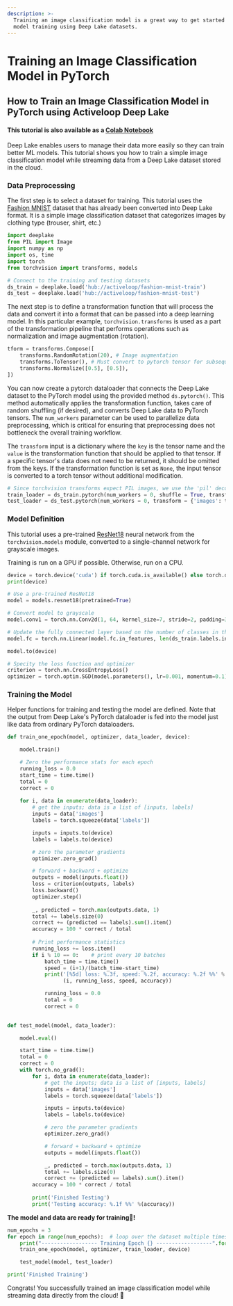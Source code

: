 ```yaml
---
description: >-
  Training an image classification model is a great way to get started with
  model training using Deep Lake datasets.
---
```


# Training an Image Classification Model in PyTorch

## How to Train an Image Classification Model in PyTorch using Activeloop Deep Lake

#### This tutorial is also available as a [Colab Notebook](https://colab.research.google.com/drive/1tPFOgu5iuh7v3TAuWjLjVGNptwEryA3Z?usp=sharing)

Deep Lake enables users to manage their data more easily so they can train better ML models. This tutorial shows you how to train a simple image classification model while streaming data from a Deep Lake dataset stored in the cloud.

### Data Preprocessing

The first step is to select a dataset for training. This tutorial uses the [Fashion MNIST](https://github.com/zalandoresearch/fashion-mnist) dataset that has already been converted into Deep Lake format. It is a simple image classification dataset that categorizes images by clothing type (trouser, shirt, etc.)

```python
import deeplake
from PIL import Image
import numpy as np
import os, time
import torch
from torchvision import transforms, models

# Connect to the training and testing datasets
ds_train = deeplake.load('hub://activeloop/fashion-mnist-train')
ds_test = deeplake.load('hub://activeloop/fashion-mnist-test')
```

The next step is to define a transformation function that will process the data and convert it into a format that can be passed into a deep learning model. In this particular example, `torchvision.transforms` is used as a part of the transformation pipeline that performs operations such as normalization and image augmentation (rotation).

```python
tform = transforms.Compose([
    transforms.RandomRotation(20), # Image augmentation
    transforms.ToTensor(), # Must convert to pytorch tensor for subsequent operations to run
    transforms.Normalize([0.5], [0.5]),
])
```

You can now create a pytorch dataloader that connects the Deep Lake dataset to the PyTorch model using the provided method `ds.pytorch()`. This method automatically applies the transformation function, takes care of random shuffling (if desired), and converts Deep Lake data to PyTorch tensors. The `num_workers` parameter can be used to parallelize data preprocessing, which is critical for ensuring that preprocessing does not bottleneck the overall training workflow.

The `transform` input is a dictionary where the `key` is the tensor name and the `value` is the transformation function that should be applied to that tensor. If a specific tensor's data does not need to be returned, it should be omitted from the keys. If the transformation function is set as `None`, the input tensor is converted to a torch tensor without additional modification.

```python
# Since torchvision transforms expect PIL images, we use the 'pil' decode_method for the 'images' tensor. This is much faster than running ToPILImage inside the transform
train_loader = ds_train.pytorch(num_workers = 0, shuffle = True, transform = {'images': tform, 'labels': None}, batch_size = batch_size, decode_method = {'images': 'pil'})
test_loader = ds_test.pytorch(num_workers = 0, transform = {'images': tform, 'labels': None}, batch_size = batch_size, decode_method = {'images': 'pil'})
```

### Model Definition

This tutorial uses a pre-trained [ResNet18](https://pytorch.org/hub/pytorch\_vision\_resnet/) neural network from the `torchvision.models` module, converted to a single-channel network for grayscale images.

Training is run on a GPU if possible. Otherwise, run on a CPU.

```python
device = torch.device('cuda') if torch.cuda.is_available() else torch.device('cpu')
print(device)
```

```python
# Use a pre-trained ResNet18
model = models.resnet18(pretrained=True)

# Convert model to grayscale
model.conv1 = torch.nn.Conv2d(1, 64, kernel_size=7, stride=2, padding=3, bias=False)

# Update the fully connected layer based on the number of classes in the dataset
model.fc = torch.nn.Linear(model.fc.in_features, len(ds_train.labels.info.class_names))

model.to(device)

# Specity the loss function and optimizer
criterion = torch.nn.CrossEntropyLoss()
optimizer = torch.optim.SGD(model.parameters(), lr=0.001, momentum=0.1)
```

### Training the Model

Helper functions for training and testing the model are defined. Note that the output from Deep Lake's PyTorch dataloader is fed into the model just like data from ordinary PyTorch dataloaders.

```python
def train_one_epoch(model, optimizer, data_loader, device):

    model.train()

    # Zero the performance stats for each epoch
    running_loss = 0.0
    start_time = time.time()
    total = 0
    correct = 0
    
    for i, data in enumerate(data_loader):
        # get the inputs; data is a list of [inputs, labels]
        inputs = data['images']
        labels = torch.squeeze(data['labels'])

        inputs = inputs.to(device)
        labels = labels.to(device)

        # zero the parameter gradients
        optimizer.zero_grad()

        # forward + backward + optimize
        outputs = model(inputs.float())
        loss = criterion(outputs, labels)
        loss.backward()
        optimizer.step()
        
        _, predicted = torch.max(outputs.data, 1)
        total += labels.size(0)
        correct += (predicted == labels).sum().item()
        accuracy = 100 * correct / total
    
        # Print performance statistics
        running_loss += loss.item()
        if i % 10 == 0:    # print every 10 batches
            batch_time = time.time()
            speed = (i+1)/(batch_time-start_time)
            print('[%5d] loss: %.3f, speed: %.2f, accuracy: %.2f %%' %
                  (i, running_loss, speed, accuracy))

            running_loss = 0.0
            total = 0
            correct = 0

    
def test_model(model, data_loader):

    model.eval()

    start_time = time.time()
    total = 0
    correct = 0
    with torch.no_grad():
        for i, data in enumerate(data_loader):
            # get the inputs; data is a list of [inputs, labels]
            inputs = data['images']
            labels = torch.squeeze(data['labels'])

            inputs = inputs.to(device)
            labels = labels.to(device)

            # zero the parameter gradients
            optimizer.zero_grad()

            # forward + backward + optimize
            outputs = model(inputs.float())

            _, predicted = torch.max(outputs.data, 1)
            total += labels.size(0)
            correct += (predicted == labels).sum().item()
        accuracy = 100 * correct / total
            
        print('Finished Testing')
        print('Testing accuracy: %.1f %%' %(accuracy))
```

**The model and data are ready for training🚀!**

```python
num_epochs = 3
for epoch in range(num_epochs):  # loop over the dataset multiple times
    print("------------------ Training Epoch {} ------------------".format(epoch+1))
    train_one_epoch(model, optimizer, train_loader, device)

    test_model(model, test_loader)

print('Finished Training')
```

Congrats! You successfully trained an image classification model while streaming data directly from the cloud! 🎉
